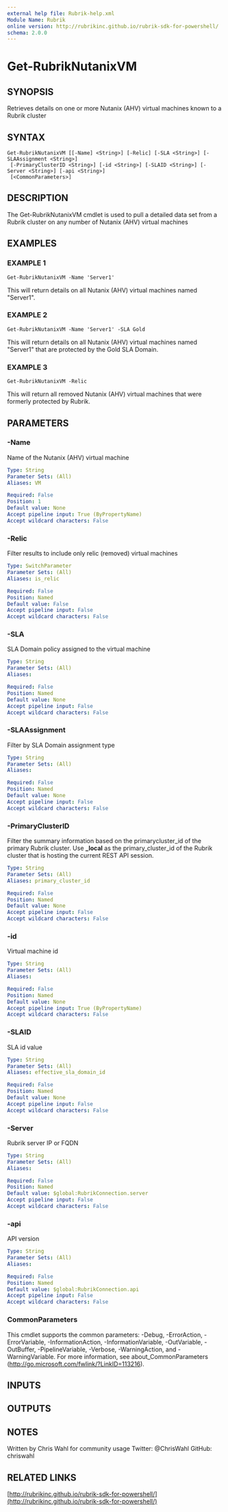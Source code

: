 ```yaml
---
external help file: Rubrik-help.xml
Module Name: Rubrik
online version: http://rubrikinc.github.io/rubrik-sdk-for-powershell/
schema: 2.0.0
---
```


# Get-RubrikNutanixVM

## SYNOPSIS
Retrieves details on one or more Nutanix (AHV) virtual machines known to a Rubrik cluster

## SYNTAX

```
Get-RubrikNutanixVM [[-Name] <String>] [-Relic] [-SLA <String>] [-SLAAssignment <String>]
 [-PrimaryClusterID <String>] [-id <String>] [-SLAID <String>] [-Server <String>] [-api <String>]
 [<CommonParameters>]
```

## DESCRIPTION
The Get-RubrikNutanixVM cmdlet is used to pull a detailed data set from a Rubrik cluster on any number of Nutanix (AHV) virtual machines

## EXAMPLES

### EXAMPLE 1
```
Get-RubrikNutanixVM -Name 'Server1'
```

This will return details on all Nutanix (AHV) virtual machines named "Server1".

### EXAMPLE 2
```
Get-RubrikNutanixVM -Name 'Server1' -SLA Gold
```

This will return details on all Nutanix (AHV) virtual machines named "Server1" that are protected by the Gold SLA Domain.

### EXAMPLE 3
```
Get-RubrikNutanixVM -Relic
```

This will return all removed Nutanix (AHV) virtual machines that were formerly protected by Rubrik.

## PARAMETERS

### -Name
Name of the Nutanix (AHV) virtual machine

```yaml
Type: String
Parameter Sets: (All)
Aliases: VM

Required: False
Position: 1
Default value: None
Accept pipeline input: True (ByPropertyName)
Accept wildcard characters: False
```

### -Relic
Filter results to include only relic (removed) virtual machines

```yaml
Type: SwitchParameter
Parameter Sets: (All)
Aliases: is_relic

Required: False
Position: Named
Default value: False
Accept pipeline input: False
Accept wildcard characters: False
```

### -SLA
SLA Domain policy assigned to the virtual machine

```yaml
Type: String
Parameter Sets: (All)
Aliases:

Required: False
Position: Named
Default value: None
Accept pipeline input: False
Accept wildcard characters: False
```

### -SLAAssignment
Filter by SLA Domain assignment type

```yaml
Type: String
Parameter Sets: (All)
Aliases:

Required: False
Position: Named
Default value: None
Accept pipeline input: False
Accept wildcard characters: False
```

### -PrimaryClusterID
Filter the summary information based on the primarycluster_id of the primary Rubrik cluster.
Use **_local** as the primary_cluster_id of the Rubrik cluster that is hosting the current REST API session.

```yaml
Type: String
Parameter Sets: (All)
Aliases: primary_cluster_id

Required: False
Position: Named
Default value: None
Accept pipeline input: False
Accept wildcard characters: False
```

### -id
Virtual machine id

```yaml
Type: String
Parameter Sets: (All)
Aliases:

Required: False
Position: Named
Default value: None
Accept pipeline input: True (ByPropertyName)
Accept wildcard characters: False
```

### -SLAID
SLA id value

```yaml
Type: String
Parameter Sets: (All)
Aliases: effective_sla_domain_id

Required: False
Position: Named
Default value: None
Accept pipeline input: False
Accept wildcard characters: False
```

### -Server
Rubrik server IP or FQDN

```yaml
Type: String
Parameter Sets: (All)
Aliases:

Required: False
Position: Named
Default value: $global:RubrikConnection.server
Accept pipeline input: False
Accept wildcard characters: False
```

### -api
API version

```yaml
Type: String
Parameter Sets: (All)
Aliases:

Required: False
Position: Named
Default value: $global:RubrikConnection.api
Accept pipeline input: False
Accept wildcard characters: False
```

### CommonParameters
This cmdlet supports the common parameters: -Debug, -ErrorAction, -ErrorVariable, -InformationAction, -InformationVariable, -OutVariable, -OutBuffer, -PipelineVariable, -Verbose, -WarningAction, and -WarningVariable.
For more information, see about_CommonParameters (http://go.microsoft.com/fwlink/?LinkID=113216).

## INPUTS

## OUTPUTS

## NOTES
Written by Chris Wahl for community usage
Twitter: @ChrisWahl
GitHub: chriswahl

## RELATED LINKS

[http://rubrikinc.github.io/rubrik-sdk-for-powershell/](http://rubrikinc.github.io/rubrik-sdk-for-powershell/)

